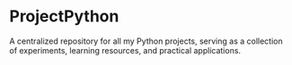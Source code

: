# ProjectPython
A centralized repository for all my Python projects, serving as a collection of experiments, learning resources, and practical applications.
